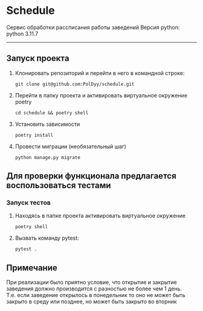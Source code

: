 # Schedule

Сервис обработки рассписания работы заведений
Версия python: python 3.11.7 

______________________

## Запуск проекта

1) Клонировать репозиторий и перейти в него в командной строке:

    `git clone git@github.com:PolDyy/schedule.git`

2) Перейти в папку проекта и активировать виртуальное окружение poetry

    `cd schedule && poetry shell`

3) Установить зависимости

    `poetry install`

4) Провести миграции (необязательный шаг)

    `python manage.py migrate`

## Для проверки функционала предлагается воспользоваться тестами

### Запуск тестов

1) Находясь в папке проекта активировать виртуальное окружение

    `poetry shell`

2) Вызвать команду pytest:

    `pytest .`


## Примечание 

При реализации было приятно условие, что открытие и закрытие заведения должно производится с разностью не более чем 1 день.  
Т.е. если заведение открылось в понедельник то оно не может быть закрыто в среду или позднее, но может быть закрыто во вторник  